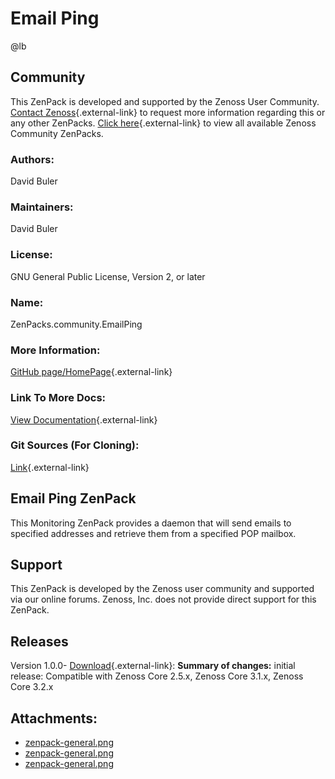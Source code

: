 # Email Ping

@lb[](img/zenpack-zenpack-general.png)

## Community

This ZenPack is developed and supported by the Zenoss User Community.
[Contact Zenoss](https://tryit.zenoss.com/zenpack-contact/){.external-link} to
request more information regarding this or any other ZenPacks. [Click here](https://zenoss.com/product/zenpacks?f%5B0%5D=im_field_zenpack_category:1021){.external-link} to
view all available Zenoss Community ZenPacks.

### Authors:

David Buler

### Maintainers:

David Buler

### License:

GNU General Public License, Version 2, or later

### Name:

ZenPacks.community.EmailPing

### More Information:

[GitHub page/HomePage](http://community.zenoss.org/docs/DOC-5853){.external-link}

### Link To More Docs:

[View Documentation](http://community.zenoss.org/docs/DOC-5853){.external-link}

### Git Sources (For Cloning):

[Link](https://github.com/zenoss/ZenPacks.community.EmailPing.git){.external-link}

## Email Ping ZenPack

This Monitoring ZenPack provides a daemon that will send emails to
specified addresses and retrieve them from a specified POP mailbox.

## Support

This ZenPack is developed by the Zenoss user community and supported via
our online forums. Zenoss, Inc. does not provide direct support for this
ZenPack.

## Releases

Version 1.0.0- [Download](https://storage.googleapis.com/zenpacks/ZenPacks.community.EmailPing/1.0.0/ZenPacks.community.EmailPing-1.0.0.egg){.external-link}:   **Summary of changes:** initial release:   Compatible with Zenoss Core 2.5.x, Zenoss Core 3.1.x, Zenoss Core
    3.2.x

## Attachments:

-   [zenpack-general.png](img/zenpack-zenpack-general.png)
-   [zenpack-general.png](img/zenpack-zenpack-general.png)
-   [zenpack-general.png](img/zenpack-zenpack-general.png)

